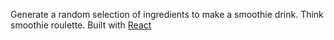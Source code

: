Generate a random selection of ingredients to make a smoothie drink.
Think smoothie roulette.
Built with [React](https://facebook.github.io/react/)
